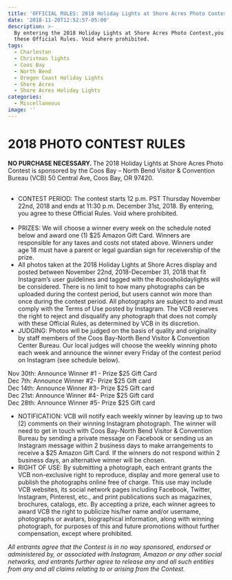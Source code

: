 ```yaml
---
title: 'OFFICIAL RULES: 2018 Holiday Lights at Shore Acres Photo Contest'
date: '2018-11-20T12:52:57-05:00'
description: >-
  By entering the 2018 Holiday Lights at Shore Acres Photo Contest,you agree to
  these Official Rules. Void where prohibited.
tags:
  - Charleston
  - Christmas lights
  - Coos Bay
  - North Bend
  - Oregon Coast Holiday Lights
  - Shore Acres
  - Shore Acres Holiday Lights
categories:
  - Miscellaneous
image: ''
---
```

<h1><b>2018 PHOTO CONTEST RULES</b></h1>
<b>NO PURCHASE NECESSARY. </b><span style="font-weight: 400;">The 2018 Holiday Lights at Shore Acres Photo Contest is sponsored by the Coos Bay – North Bend Visitor & Convention Bureau (VCB) 50 Central Ave, Coos Bay, OR 97420. <br><br>

* CONTEST PERIOD: The contest starts 12 p.m. PST Thursday November 22nd, 2018  and ends at 11:30 p.m. December 31st, 2018. By entering, you agree to these Official Rules. Void where prohibited.</span></li><br>
   	<li style="font-weight: 400;"><span style="font-weight: 400;">PRIZES: We will choose a winner every week on the schedule noted below and award one (1) $25 Amazon Gift Card. Winners are responsible for any taxes and costs not stated above. Winners under age 18 must have a parent or legal guardian sign for receivership of the prize.</span></li>
* All photos taken at the 2018 Holiday Lights at Shore Acres display and posted between November 22nd, 2018-December 31, 2018 that fit Instagram’s user guidelines and tagged with the #coosholidaylights will be considered. There is no limit to how many photographs can be uploaded during the contest period, but users cannot win more than once during the contest period. All photographs are subject to and must comply with the Terms of Use posted by Instagram. The VCB reserves the right to reject and disqualify any photograph that does not comply with these Official Rules, as determined by VCB in its discretion.<br>
* JUDGING:  Photos will be judged on the basis of quality and originality by staff members of the Coos Bay-North Bend Visitor & Convention Center Bureau. Our local judges will choose the weekly winning photo each week and announce the winner every Friday of the contest period on Instagram (see schedule below). 

Nov 30th: Announce Winner #1 - Prize $25 Gift Card<br>
Dec 7th: Announce Winner #2- Prize $25 Gift card<br>
Dec 14th: Announce Winner #3- Prize $25 Gift card<br>
Dec 21st: Announce Winner #4- Prize $25 Gift card<br>
Dec 28th: Announce Winner #5- Prize $25 Gift card

* NOTIFICATION: VCB will notify each weekly winner by leaving up to two (2) comments on their winning Instagram photograph. The winner will need to get in touch with Coos Bay-North Bend Visitor & Convention Bureau by sending a private message on Facebook or sending us an Instagram message within 2 business days to make arrangements to receive a $25 Amazon Gift Card. If the winners do not respond within 2 business days, an alternative winner will be chosen. 
* RIGHT OF USE: By submitting a photograph, each entrant grants the VCB non-exclusive right to reproduce, display and more general use to publish the photographs online free of charge. This use may include VCB websites, its social network pages including Facebook, Twitter, Instagram, Pinterest, etc., and print publications such as magazines, brochures, catalogs, etc. By accepting a prize, each winner agrees to award VCB the right to publicize his/her name and/or username, photographs or avatars, biographical information, along with winning photograph, for purposes of this and future promotions without further compensation, except where prohibited.</span></li>

<em><span style="font-weight: 400;">All entrants agree that the Contest is in no way sponsored, endorsed or administered by, or associated with Instagram, Amazon or any other social networks, and entrants further agree to release any and all such entities from any and all claims relating to or arising from the Contest.</span></em>
